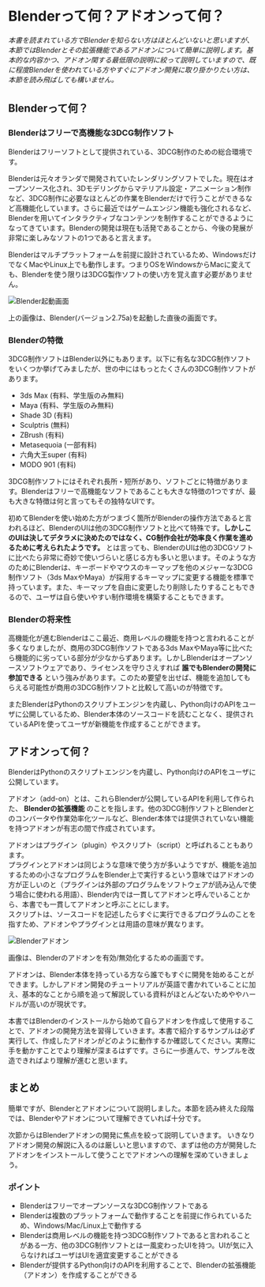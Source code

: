<div id="sect_title_img_1_1"></div>

<div id="sect_title_text"></div>

# Blenderって何？アドオンって何？

<div id="preface"></div>

###### 本書を読まれている方でBlenderを知らない方はほとんどいないと思いますが、本節ではBlenderとその拡張機能であるアドオンについて簡単に説明します。基本的な内容かつ、アドオン関する最低限の説明に絞って説明していますので、既に程度Blenderを使われている方やすぐにアドオン開発に取り掛かりたい方は、本節を読み飛ばしても構いません。


## Blenderって何？

### Blenderはフリーで高機能な3DCG制作ソフト

Blenderはフリーソフトとして提供されている、3DCG制作のための総合環境です。

Blenderは元々オランダで開発されていたレンダリングソフトでした。現在はオープンソース化され、3Dモデリングからマテリアル設定・アニメーション制作など、3DCG制作に必要なほとんどの作業をBlenderだけで行うことができるなど高機能化しています。さらに最近ではゲームエンジン機能も強化されるなど、Blenderを用いてインタラクティブなコンテンツを制作することができるようになってきています。Blenderの開発は現在も活発であることから、今後の発展が非常に楽しみなソフトの1つであると言えます。

Blenderはマルチプラットフォームを前提に設計されているため、WindowsだけでなくMacやLinux上でも動作します。つまりOSをWindowsからMacに変えても、Blenderを使う限りは3DCG製作ソフトの使い方を覚え直す必要がありません。

![Blender起動画面](https://dl.dropboxusercontent.com/s/7qj5tnx9gggcf8r/blender_startup.png "Blender起動画面")

上の画像は、Blender(バージョン2.75a)を起動した直後の画面です。

### Blenderの特徴

3DCG制作ソフトはBlender以外にもあります。以下に有名な3DCG制作ソフトをいくつか挙げてみましたが、世の中にはもっとたくさんの3DCG制作ソフトがあります。

* 3ds Max (有料、学生版のみ無料)
* Maya (有料、学生版のみ無料)
* Shade 3D (有料)
* Sculptris (無料)
* ZBrush (有料)
* Metasequoia (一部有料)
* 六角大王super (有料)
* MODO 901 (有料)

3DCG制作ソフトにはそれぞれ長所・短所があり、ソフトごとに特徴があります。Blenderはフリーで高機能なソフトであることも大きな特徴の1つですが、最も大きな特徴は何と言ってもその独特なUIです。

初めてBlenderを使い始めた方がつまづく箇所がBlenderの操作方法であると言われるほど、BlenderのUIは他の3DCG制作ソフトと比べて特殊です。**しかしこのUIは決してデタラメに決めたのではなく、CG制作会社が効率良く作業を進めるために考えられたようです。** とは言っても、BlenderのUIは他の3DCGソフトに比べたら非常に奇妙で使いづらいと感じる方も多いと思います。そのような方のためにBlenderは、キーボードやマウスのキーマップを他のメジャーな3DCG制作ソフト（3ds MaxやMaya）が採用するキーマップに変更する機能を標準で持っています。また、キーマップを自由に変更したり削除したりすることもできるので、ユーザは自ら使いやすい制作環境を構築することもできます。

### Blenderの将来性

高機能化が進むBlenderはここ最近、商用レベルの機能を持つと言われることが多くなりましたが、商用の3DCG制作ソフトである3ds MaxやMaya等に比べたら機能的に劣っている部分が少なからずあります。しかしBlenderはオープンソースソフトウェアであり、ライセンスを守りさえすれば **誰でもBlenderの開発に参加できる** という強みがあります。このため要望を出せば、機能を追加してもらえる可能性が商用の3DCG制作ソフトと比較して高いのが特徴です。

またBlenderはPythonのスクリプトエンジンを内蔵し、Python向けのAPIをユーザに公開しているため、Blender本体のソースコードを読むことなく、提供されているAPIを使ってユーザが新機能を作成することができます。

## アドオンって何？

BlenderはPythonのスクリプトエンジンを内蔵し、Python向けのAPIをユーザに公開しています。

アドオン（add-on）とは、これらBlenderが公開しているAPIを利用して作られた、 **Blenderの拡張機能** のことを指します。他の3DCG制作ソフトとBlenderとのコンバータや作業効率化ツールなど、Blender本体では提供されていない機能を持つアドオンが有志の間で作成されています。

<div id="column"></div>

アドオンはプラグイン（plugin）やスクリプト（script）と呼ばれることもあります。  
プラグインとアドオンは同じような意味で使う方が多いようですが、機能を追加するための小さなプログラムをBlender上で実行するという意味ではアドオンの方が正しいのと（プラグインは外部のプログラムをソフトウェアが読み込んで使う場合に使われる用語）、Blender内では一貫してアドオンと呼んでいることから、本書でも一貫してアドオンと呼ぶことにします。  
スクリプトは、ソースコードを記述したらすぐに実行できるプログラムのことを指すため、アドオンやプラグインとは用語の意味が異なります。

![Blenderアドオン](https://dl.dropboxusercontent.com/s/bhq6uusksqsicyb/blender_add-on.png "Blenderアドオン")

画像は、Blenderのアドオンを有効/無効化するための画面です。

アドオンは、Blender本体を持っている方なら誰でもすぐに開発を始めることができます。しかしアドオン開発のチュートリアルが英語で書かれていることに加え、基本的なことから順を追って解説している資料がほとんどないためややハードルが高いのが現状です。

本書ではBlenderのインストールから始めて自らアドオンを作成して使用することで、アドオンの開発方法を習得していきます。本書で紹介するサンプルは必ず実行して、作成したアドオンがどのように動作するか確認してください。実際に手を動かすことでより理解が深まるはずです。さらに一歩進んで、サンプルを改造できればより理解が進むと思います。

## まとめ

簡単ですが、Blenderとアドオンについて説明しました。本節を読み終えた段階では、Blenderやアドオンについて理解できていれば十分です。

次節からはBlenderアドオンの開発に焦点を絞って説明していきます。
いきなりアドオン開発の解説に入るのは厳しいと思いますので、まずは他の方が開発したアドオンをインストールして使うことでアドオンへの理解を深めていきましょう。

<div id="point"></div>

### ポイント

<div id="point_item"></div>

* Blenderはフリーでオープンソースな3DCG制作ソフトである
* Blenderは複数のプラットフォームで動作することを前提に作られているため、Windows/Mac/Linux上で動作する
* Blenderは商用レベルの機能を持つ3DCG制作ソフトであると言われることがある一方、他の3DCG制作ソフトとは一風変わったUIを持つ。UIが気に入らなければユーザはUIを適宜変更することができる
* Blenderが提供するPython向けのAPIを利用することで、Blenderの拡張機能（アドオン）を作成することができる
